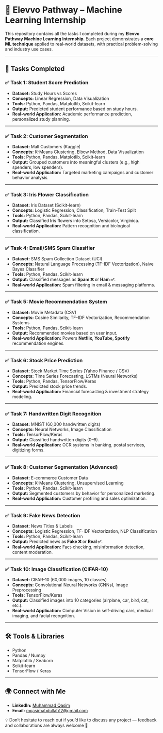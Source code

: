 
# 🚀 Elevvo Pathway – Machine Learning Internship

This repository contains all the tasks I completed during my **Elevvo Pathway Machine Learning Internship**.
Each project demonstrates a **core ML technique** applied to real-world datasets, with practical problem-solving and industry use cases.

---

## 📌 Tasks Completed

### ✅ Task 1: Student Score Prediction

* **Dataset:** Study Hours vs Scores
* **Concepts:** Linear Regression, Data Visualization
* **Tools:** Python, Pandas, Matplotlib, Scikit-learn
* **Output:** Predicted student performance based on study hours.
* **Real-world Application:** Academic performance prediction, personalized study planning.

---

### ✅ Task 2: Customer Segmentation

* **Dataset:** Mall Customers (Kaggle)
* **Concepts:** K-Means Clustering, Elbow Method, Data Visualization
* **Tools:** Python, Pandas, Matplotlib, Scikit-learn
* **Output:** Grouped customers into meaningful clusters (e.g., high spenders, low spenders).
* **Real-world Application:** Targeted marketing campaigns and customer behavior analysis.

---

### ✅ Task 3: Iris Flower Classification

* **Dataset:** Iris Dataset (Scikit-learn)
* **Concepts:** Logistic Regression, Classification, Train-Test Split
* **Tools:** Python, Pandas, Scikit-learn
* **Output:** Classified Iris flowers into Setosa, Versicolor, Virginica.
* **Real-world Application:** Pattern recognition and biological classification.

---

### ✅ Task 4: Email/SMS Spam Classifier

* **Dataset:** SMS Spam Collection Dataset (UCI)
* **Concepts:** Natural Language Processing (TF-IDF Vectorization), Naive Bayes Classifier
* **Tools:** Python, Pandas, Scikit-learn
* **Output:** Classified messages as **Spam ❌** or **Ham ✅**.
* **Real-world Application:** Spam filtering in email & messaging platforms.

---

### ✅ Task 5: Movie Recommendation System

* **Dataset:** Movie Metadata (CSV)
* **Concepts:** Cosine Similarity, TF-IDF Vectorization, Recommendation Systems
* **Tools:** Python, Pandas, Scikit-learn
* **Output:** Recommended movies based on user input.
* **Real-world Application:** Powers **Netflix, YouTube, Spotify** recommendation engines.

---

### ✅ Task 6: Stock Price Prediction

* **Dataset:** Stock Market Time Series (Yahoo Finance / CSV)
* **Concepts:** Time Series Forecasting, LSTMs (Neural Networks)
* **Tools:** Python, Pandas, TensorFlow/Keras
* **Output:** Predicted stock price trends.
* **Real-world Application:** Financial forecasting & investment strategy modeling.

---

### ✅ Task 7: Handwritten Digit Recognition

* **Dataset:** MNIST (60,000 handwritten digits)
* **Concepts:** Neural Networks, Image Classification
* **Tools:** TensorFlow/Keras
* **Output:** Classified handwritten digits (0–9).
* **Real-world Application:** OCR systems in banking, postal services, digitizing forms.

---

### ✅ Task 8: Customer Segmentation (Advanced)

* **Dataset:** E-commerce Customer Data
* **Concepts:** K-Means Clustering, Unsupervised Learning
* **Tools:** Python, Pandas, Scikit-learn
* **Output:** Segmented customers by behavior for personalized marketing.
* **Real-world Application:** Customer profiling and sales optimization.

---

### ✅ Task 9: Fake News Detection

* **Dataset:** News Titles & Labels
* **Concepts:** Logistic Regression, TF-IDF Vectorization, NLP Classification
* **Tools:** Python, Pandas, Scikit-learn
* **Output:** Predicted news as **Fake ❌** or **Real ✅**.
* **Real-world Application:** Fact-checking, misinformation detection, content moderation.

---

### ✅ Task 10: Image Classification (CIFAR-10)

* **Dataset:** CIFAR-10 (60,000 images, 10 classes)
* **Concepts:** Convolutional Neural Networks (CNNs), Image Preprocessing
* **Tools:** TensorFlow/Keras
* **Output:** Classified images into 10 categories (airplane, car, bird, cat, etc.).
* **Real-world Application:** Computer Vision in self-driving cars, medical imaging, and facial recognition.

---

## 🛠️ Tools & Libraries

* Python
* Pandas / Numpy
* Matplotlib / Seaborn
* Scikit-learn
* TensorFlow / Keras

---


## 🌍 Connect with Me

* **LinkedIn:** [Muhammad Qasim](https://www.linkedin.com/in/muhammad-qasim-891833250/)
* **Email:** [mqasimabdullah12@gmail.com](mailto:mqasimabdullah12@gmail.com)

💡 Don’t hesitate to reach out if you’d like to discuss any project — feedback and collaborations are always welcome 🚀


